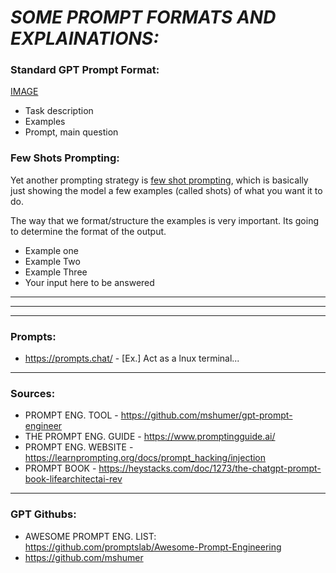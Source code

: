 # *SOME PROMPT FORMATS AND EXPLAINATIONS:*

### Standard GPT Prompt Format: 

[IMAGE](https://miro.medium.com/v2/resize:fit:1400/format:webp/1*OrfhOZhi-PmOjUY-cLI0_g.png)

* Task description
* Examples
* Prompt, main question

### Few Shots Prompting:

Yet another prompting strategy is [few shot prompting](https://learnprompting.org/docs/basics/few_shot), which is basically just showing the model a few examples (called shots) of what you want it to do.

The way that we format/structure the examples is very important. Its going to determine the format of the output.

* Example one
* Example Two
* Example Three
* Your input here to be answered

  

***
***
***

### Prompts: 

* https://prompts.chat/ - [Ex.] Act as a lnux terminal...

***

### Sources:

* PROMPT ENG. TOOL - https://github.com/mshumer/gpt-prompt-engineer
* THE PROMPT ENG. GUIDE - https://www.promptingguide.ai/
* PROMPT ENG. WEBSITE - https://learnprompting.org/docs/prompt_hacking/injection
* PROMPT BOOK - https://heystacks.com/doc/1273/the-chatgpt-prompt-book-lifearchitectai-rev

***

### GPT Githubs:

* AWESOME PROMPT ENG. LIST: https://github.com/promptslab/Awesome-Prompt-Engineering
* https://github.com/mshumer
